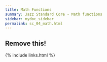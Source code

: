 ```yaml
---
title: Math Functions
summary: Jazz Standard Core - Math functions
sidebar: mydoc_sidebar
permalink: sc_04_math.html
---
```


## Remove this!

{% include links.html %}
